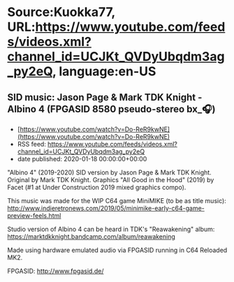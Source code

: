 # Source:Kuokka77, URL:https://www.youtube.com/feeds/videos.xml?channel_id=UCJKt_QVDyUbqdm3ag_py2eQ, language:en-US

## SID music: Jason Page & Mark TDK Knight - Albino 4 (FPGASID 8580 pseudo-stereo bx_🎧)
 - [https://www.youtube.com/watch?v=Do-ReR9kwNE](https://www.youtube.com/watch?v=Do-ReR9kwNE)
 - RSS feed: https://www.youtube.com/feeds/videos.xml?channel_id=UCJKt_QVDyUbqdm3ag_py2eQ
 - date published: 2020-01-18 00:00:00+00:00

"Albino 4" (2019-2020) SID version by Jason Page & Mark TDK Knight. Original by Mark TDK Knight. Graphics "All Good in the Hood" (2019) by Facet (#1 at Under Construction 2019 mixed graphics compo).

This music was made for the WIP C64 game MiniMIKE (to be as title music):
http://www.indieretronews.com/2019/05/minimike-early-c64-game-preview-feels.html

Studio version of Albino 4 can be heard in TDK's "Reawakening" album:
https://marktdkknight.bandcamp.com/album/reawakening

Made using hardware emulated audio via FPGASID running in C64 Reloaded MK2.

FPGASID:
http://www.fpgasid.de/

